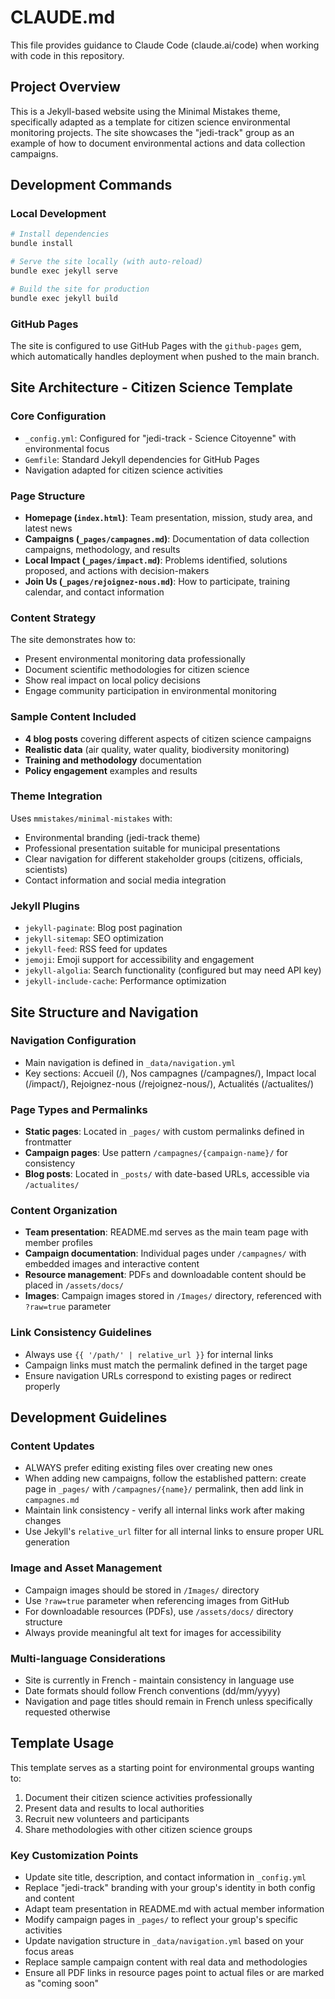 # CLAUDE.md

This file provides guidance to Claude Code (claude.ai/code) when working with code in this repository.

## Project Overview

This is a Jekyll-based website using the Minimal Mistakes theme, specifically adapted as a template for citizen science environmental monitoring projects. The site showcases the "jedi-track" group as an example of how to document environmental actions and data collection campaigns.

## Development Commands

### Local Development
```bash
# Install dependencies
bundle install

# Serve the site locally (with auto-reload)
bundle exec jekyll serve

# Build the site for production
bundle exec jekyll build
```

### GitHub Pages
The site is configured to use GitHub Pages with the `github-pages` gem, which automatically handles deployment when pushed to the main branch.

## Site Architecture - Citizen Science Template

### Core Configuration
- `_config.yml`: Configured for "jedi-track - Science Citoyenne" with environmental focus
- `Gemfile`: Standard Jekyll dependencies for GitHub Pages
- Navigation adapted for citizen science activities

### Page Structure
- **Homepage (`index.html`)**: Team presentation, mission, study area, and latest news
- **Campaigns (`_pages/campagnes.md`)**: Documentation of data collection campaigns, methodology, and results
- **Local Impact (`_pages/impact.md`)**: Problems identified, solutions proposed, and actions with decision-makers
- **Join Us (`_pages/rejoignez-nous.md`)**: How to participate, training calendar, and contact information

### Content Strategy
The site demonstrates how to:
- Present environmental monitoring data professionally
- Document scientific methodologies for citizen science
- Show real impact on local policy decisions
- Engage community participation in environmental monitoring

### Sample Content Included
- **4 blog posts** covering different aspects of citizen science campaigns
- **Realistic data** (air quality, water quality, biodiversity monitoring)
- **Training and methodology** documentation
- **Policy engagement** examples and results

### Theme Integration
Uses `mmistakes/minimal-mistakes` with:
- Environmental branding (jedi-track theme)
- Professional presentation suitable for municipal presentations
- Clear navigation for different stakeholder groups (citizens, officials, scientists)
- Contact information and social media integration

### Jekyll Plugins
- `jekyll-paginate`: Blog post pagination
- `jekyll-sitemap`: SEO optimization
- `jekyll-feed`: RSS feed for updates
- `jemoji`: Emoji support for accessibility and engagement
- `jekyll-algolia`: Search functionality (configured but may need API key)
- `jekyll-include-cache`: Performance optimization

## Site Structure and Navigation

### Navigation Configuration
- Main navigation is defined in `_data/navigation.yml`
- Key sections: Accueil (/), Nos campagnes (/campagnes/), Impact local (/impact/), Rejoignez-nous (/rejoignez-nous/), Actualités (/actualites/)

### Page Types and Permalinks
- **Static pages**: Located in `_pages/` with custom permalinks defined in frontmatter
- **Campaign pages**: Use pattern `/campagnes/{campaign-name}/` for consistency
- **Blog posts**: Located in `_posts/` with date-based URLs, accessible via `/actualites/`

### Content Organization
- **Team presentation**: README.md serves as the main team page with member profiles
- **Campaign documentation**: Individual pages under `/campagnes/` with embedded images and interactive content
- **Resource management**: PDFs and downloadable content should be placed in `/assets/docs/`
- **Images**: Campaign images stored in `/Images/` directory, referenced with `?raw=true` parameter

### Link Consistency Guidelines
- Always use `{{ '/path/' | relative_url }}` for internal links
- Campaign links must match the permalink defined in the target page
- Ensure navigation URLs correspond to existing pages or redirect properly

## Development Guidelines

### Content Updates
- ALWAYS prefer editing existing files over creating new ones
- When adding new campaigns, follow the established pattern: create page in `_pages/` with `/campagnes/{name}/` permalink, then add link in `campagnes.md`
- Maintain link consistency - verify all internal links work after making changes
- Use Jekyll's `relative_url` filter for all internal links to ensure proper URL generation

### Image and Asset Management
- Campaign images should be stored in `/Images/` directory
- Use `?raw=true` parameter when referencing images from GitHub
- For downloadable resources (PDFs), use `/assets/docs/` directory structure
- Always provide meaningful alt text for images for accessibility

### Multi-language Considerations
- Site is currently in French - maintain consistency in language use
- Date formats should follow French conventions (dd/mm/yyyy)
- Navigation and page titles should remain in French unless specifically requested otherwise

## Template Usage

This template serves as a starting point for environmental groups wanting to:
1. Document their citizen science activities professionally
2. Present data and results to local authorities
3. Recruit new volunteers and participants
4. Share methodologies with other citizen science groups

### Key Customization Points
- Update site title, description, and contact information in `_config.yml`
- Replace "jedi-track" branding with your group's identity in both config and content
- Adapt team presentation in README.md with actual member information
- Modify campaign pages in `_pages/` to reflect your group's specific activities
- Update navigation structure in `_data/navigation.yml` based on your focus areas
- Replace sample campaign content with real data and methodologies
- Ensure all PDF links in resource pages point to actual files or are marked as "coming soon"